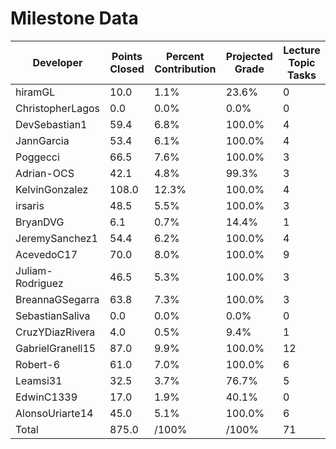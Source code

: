 # Milestone Data

| Developer | Points Closed | Percent Contribution | Projected Grade | Lecture Topic Tasks |
| --------- | ------------- | -------------------- | --------------- | ------------------- |
| hiramGL | 10.0 | 1.1% | 23.6% | 0 |
| ChristopherLagos | 0.0 | 0.0% | 0.0% | 0 |
| DevSebastian1 | 59.4 | 6.8% | 100.0% | 4 |
| JannGarcia | 53.4 | 6.1% | 100.0% | 4 |
| Poggecci | 66.5 | 7.6% | 100.0% | 3 |
| Adrian-OCS | 42.1 | 4.8% | 99.3% | 3 |
| KelvinGonzalez | 108.0 | 12.3% | 100.0% | 4 |
| irsaris | 48.5 | 5.5% | 100.0% | 3 |
| BryanDVG | 6.1 | 0.7% | 14.4% | 1 |
| JeremySanchez1 | 54.4 | 6.2% | 100.0% | 4 |
| AcevedoC17 | 70.0 | 8.0% | 100.0% | 9 |
| Juliam-Rodriguez | 46.5 | 5.3% | 100.0% | 3 |
| BreannaGSegarra | 63.8 | 7.3% | 100.0% | 3 |
| SebastianSaliva | 0.0 | 0.0% | 0.0% | 0 |
| CruzYDiazRivera | 4.0 | 0.5% | 9.4% | 1 |
| GabrielGranell15 | 87.0 | 9.9% | 100.0% | 12 |
| Robert-6 | 61.0 | 7.0% | 100.0% | 6 |
| Leamsi31 | 32.5 | 3.7% | 76.7% | 5 |
| EdwinC1339 | 17.0 | 1.9% | 40.1% | 0 |
| AlonsoUriarte14 | 45.0 | 5.1% | 100.0% | 6 |
| Total | 875.0 | /100% | /100% | 71 |
